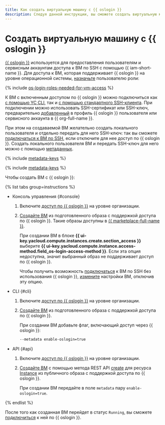 ```yaml
---
title: Как создать виртуальную машину с {{ oslogin }}
description: Следуя данной инструкции, вы сможете создать виртуальную машину с возможностью доступа по {{ oslogin }}.
---
```


# Создать виртуальную машину с {{ oslogin }}

[{{ oslogin }}](../../../organization/concepts/os-login.md) используется для предоставления пользователям и сервисным аккаунтам доступа к ВМ по SSH c помощью {{ iam-short-name }}. Для доступа к ВМ, которая поддерживает {{ oslogin }} на уровне операционной системы, [назначьте](../../../iam/operations/roles/grant.md) пользователю роли:

{% include [os-login-roles-needed-for-vm-access](../../../_includes/organization/os-login-roles-needed-for-vm-access.md) %}

К ВМ с включенным доступом по {{ oslogin }} можно подключиться как [с помощью YC CLI](os-login.md#connect-with-yc-cli), так и [с помощью стандартного SSH-клиента](os-login.md#connect-with-ssh-client). При подключении можно использовать SSH-сертификат или SSH-ключ, предварительно [добавленный](../../../organization/operations/add-ssh.md) в профиль {{ oslogin }} пользователя или сервисного аккаунта в {{ org-full-name }}.

При этом на создаваемой ВМ желательно создать локального пользователя и отдельно передать для него SSH-ключ: так вы сможете [подключаться к ВМ по SSH](./ssh.md#vm-connect), если отключите для нее доступ по {{ oslogin }}. Создать локального пользователя ВМ и передать SSH-ключ для него можно с помощью [метаданных](../../concepts/vm-metadata.md#how-to-send-metadata).

{% include [metadata-keys](../../../_includes/compute/os-login-enablement-notice.md) %}

{% include [metadata-keys](../../../_includes/compute/metadata-keys.md) %}

Чтобы создать ВМ с {{ oslogin }}:

{% list tabs group=instructions %}

- Консоль управления {#console}

  1. Включите [доступ по {{ oslogin }}](../../../organization/operations/os-login-access.md) на уровне организации.

  1. [Создайте ВМ](../images-with-pre-installed-software/create.md) из подготовленного образа с поддержкой доступа по {{ oslogin }}. Такие образы доступны в [{{ marketplace-full-name }}](/marketplace).
  
     При создании ВМ в блоке **{{ ui-key.yacloud.compute.instances.create.section_access }}** выберите **{{ ui-key.yacloud.compute.instance.access-method.field_os-login-access-method }}**. Если эта опция недоступна, значит выбранный образ не поддерживает доступ по {{ oslogin }}.
  
     Чтобы получить возможность [подключаться](./ssh.md#vm-connect) к ВМ по SSH без использования {{ oslogin }}, [измените](../vm-control/vm-update.md) настройки ВМ, отключив эту опцию.

- CLI {#cli}

  1. Включите [доступ по {{ oslogin }}](../../../organization/operations/os-login-access.md) на уровне организации.

  1. [Создайте ВМ](../images-with-pre-installed-software/create.md) из подготовленного образа с поддержкой доступа по {{ oslogin }}.
  
     При создании ВМ добавьте флаг, включающий доступ через {{ oslogin }}:

     ```bash
     --metadata enable-oslogin=true
     ```

- API {#api}

  1. Включите [доступ по {{ oslogin }}](../../../organization/operations/os-login-access.md) на уровне организации.

  1. [Создайте ВМ](../vm-create/create-linux-vm.md) с помощью метода REST API [create](../../api-ref/Instance/create.md) для ресурса [Instance](../../api-ref/Instance/) из публичного образа с поддержкой доступа по {{ oslogin }}.

     При создании ВМ передайте в поле `metadata` пару `enable-oslogin=true`.

{% endlist %}

После того как созданная ВМ перейдет в статус `Running`, вы сможете [подключиться](./os-login.md) к ней по {{ oslogin }}.